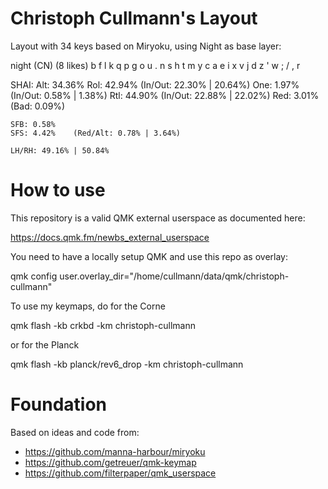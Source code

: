 # Christoph Cullmann's Layout

Layout with 34 keys based on Miryoku, using Night as base layer:

  night (CN) (8 likes)
    b f l k q  p g o u .
    n s h t m  y c a e i
    x v j d z  ' w ; / ,
          r

  SHAI:
    Alt: 34.36%
    Rol: 42.94%   (In/Out: 22.30% | 20.64%)
    One:  1.97%   (In/Out:  0.58% |  1.38%)
    Rtl: 44.90%   (In/Out: 22.88% | 22.02%)
    Red:  3.01%   (Bad:     0.09%)

    SFB: 0.58%
    SFS: 4.42%    (Red/Alt: 0.78% | 3.64%)

    LH/RH: 49.16% | 50.84%

# How to use

This repository is a valid QMK external userspace as documented here:

 https://docs.qmk.fm/newbs_external_userspace

You need to have a locally setup QMK and use this repo as overlay:

 qmk config user.overlay_dir="/home/cullmann/data/qmk/christoph-cullmann"

To use my keymaps, do for the Corne

 qmk flash -kb crkbd -km christoph-cullmann

or for the Planck

 qmk flash -kb planck/rev6_drop -km christoph-cullmann

# Foundation

Based on ideas and code from:

- https://github.com/manna-harbour/miryoku
- https://github.com/getreuer/qmk-keymap
- https://github.com/filterpaper/qmk_userspace
